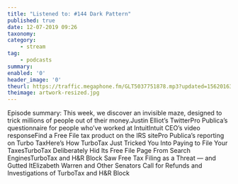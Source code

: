 ```yaml
---
title: "Listened to: #144 Dark Pattern"
published: true
date: 12-07-2019 09:26
taxonomy:
category:
	- stream
tag:
	- podcasts
summary:
enabled: '0'
header_image: '0'
theurl: https://traffic.megaphone.fm/GLT5037751878.mp3?updated=1562016387
theimage: artwork-resized.jpg
--- 
```

Episode summary: This week, we discover an invisible maze, designed to trick millions of people out of their money.Justin Elliot’s TwitterPro Publica’s questionnaire for people who’ve worked at IntuitIntuit CEO’s video responseFind a Free File tax product on the IRS sitePro Publica’s reporting on Turbo TaxHere’s How TurboTax Just Tricked You Into Paying to File Your TaxesTurboTax Deliberately Hid Its Free File Page From Search EnginesTurboTax and H&R Block Saw Free Tax Filing as a Threat — and Gutted ItElizabeth Warren and Other Senators Call for Refunds and Investigations of TurboTax and H&R Block
